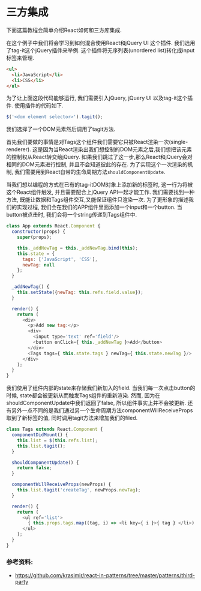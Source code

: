 # 三方集成
下面这篇教程会简单介绍React如何和三方库集成.

在这个例子中我们将会学习到如何混合使用React和jQuery UI 这个插件.
我们选用了tag-it这个jQuery插件来举例. 这个插件将无序列表(unordered list)转化成input标签来管理.
```html
<ul>
  <li>JavaScript</li>
  <li>CSS</li>
</ul>
```
为了让上面这段代码能够运行, 我们需要引入jQuery, jQuery UI 以及tag-it这个插件. 使用插件的代码如下.
```javascript
$('<dom element selector>').tagit();
```
我们选择了一个DOM元素然后调用了tagit方法.

首先我们要做的事情是对Tags这个组件我们需要它只被React渲染一次(single-renderer).
这是因为当React渲染出我们想控制的DOM元素之后,我们想把该元素的控制权从React转交给jQuery.
如果我们跳过了这一步,那么React和jQuery会对相同的DOM元素进行控制, 并且不会知道彼此的存在. 为了实现这个一次渲染的机制, 我们需要用到React自带的生命周期方法`shouldComponentUpdate`.

当我们想以编程的方式在已有的tag-itDOM对象上添加新的标签时, 这一行为将被这个React组件触发, 并且需要配合上jQuery API一起才能工作. 我们需要找到一种方法, 既能让数据和Tags组件交互,又能保证组件只渲染一次. 为了更形象的描述我们的实现过程, 我们会在我们的APP组件里面添加一个input和一个button. 当button被点击时, 我们会将一个string传递到Tags组件中.

```javascript
class App extends React.Component {
  constructor(props) {
    super(props);

    this._addNewTag = this._addNewTag.bind(this);
    this.state = {
      tags: ['JavaScript', 'CSS'],
      newTag: null
    };
  }

  _addNewTag() {
    this.setState({newTag: this.refs.field.value});
  }

  render() {
    return (
      <div>
        <p>Add new tag:</p>
        <div>
          <input type='text' ref='field'/>
          <button onClick={ this._addNewTag }>Add</button>
        </div>
        <Tags tags={ this.state.tags } newTag={ this.state.newTag }/>
      </div>
    );
  }
}
```
我们使用了组件内部的state来存储我们新加入的field. 当我们每一次点击button的时候, state都会被更新从而触发Tags组件的重新渲染.
然而, 因为在shouldComponentUpdate中我们返回了false, 所以组件事实上并不会被更新.
还有另外一点不同的是我们通过另一个生命周期方法componentWillReceiveProps取到了新标签的值, 同时调用tagit方法来增加我们的filed.
```javascript
class Tags extends React.Component {
  componentDidMount() {
    this.list = $(this.refs.list);
    this.list.tagit();
  }

  shouldComponentUpdate() {
    return false;
  }

  componentWillReceiveProps(newProps) {
    this.list.tagit('createTag', newProps.newTag);
  }

  render() {
    return (
      <ul ref='list'>
        { this.props.tags.map((tag, i) => <li key={ i }>{ tag } </li>) }
      </ul>
    );
  }
}
```
### 参考资料:
  - https://github.com/krasimir/react-in-patterns/tree/master/patterns/third-party
